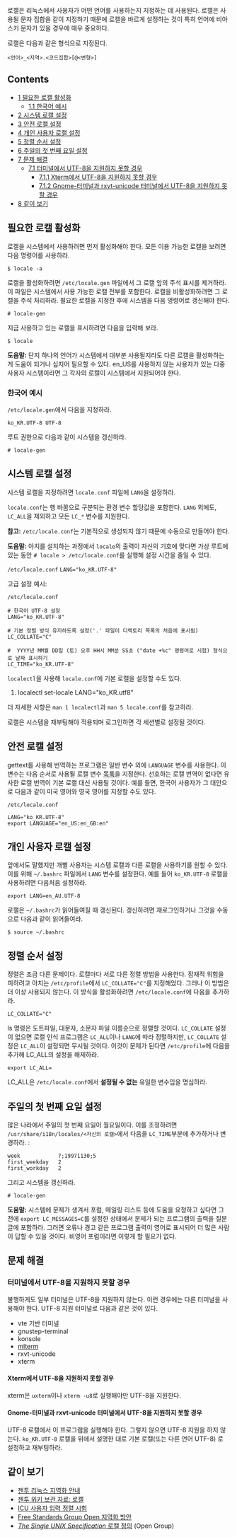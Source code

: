 로캘은 리눅스에서 사용자가 어떤 언어를 사용하는지 지정하는 데 사용된다. 로캘은 사용될 문자 집합을 같이 지정하기 때문에 로캘을 바르게 설정하는 것이 특히 언어에 비아스키 문자가 있을 경우에 매우 중요하다.

로캘은 다음과 같은 형식으로 지정된다.

```
<언어>_<지역>.<코드집합>[@<변형>]

```

## Contents

*   [1 필요한 로캘 활성화](#.ED.95.84.EC.9A.94.ED.95.9C_.EB.A1.9C.EC.BA.98_.ED.99.9C.EC.84.B1.ED.99.94)
    *   [1.1 한국어 예시](#.ED.95.9C.EA.B5.AD.EC.96.B4_.EC.98.88.EC.8B.9C)
*   [2 시스템 로캘 설정](#.EC.8B.9C.EC.8A.A4.ED.85.9C_.EB.A1.9C.EC.BA.98_.EC.84.A4.EC.A0.95)
*   [3 안전 로캘 설정](#.EC.95.88.EC.A0.84_.EB.A1.9C.EC.BA.98_.EC.84.A4.EC.A0.95)
*   [4 개인 사용자 로캘 설정](#.EA.B0.9C.EC.9D.B8_.EC.82.AC.EC.9A.A9.EC.9E.90_.EB.A1.9C.EC.BA.98_.EC.84.A4.EC.A0.95)
*   [5 정렬 순서 설정](#.EC.A0.95.EB.A0.AC_.EC.88.9C.EC.84.9C_.EC.84.A4.EC.A0.95)
*   [6 주일의 첫 번째 요일 설정](#.EC.A3.BC.EC.9D.BC.EC.9D.98_.EC.B2.AB_.EB.B2.88.EC.A7.B8_.EC.9A.94.EC.9D.BC_.EC.84.A4.EC.A0.95)
*   [7 문제 해결](#.EB.AC.B8.EC.A0.9C_.ED.95.B4.EA.B2.B0)
    *   [7.1 터미널에서 UTF-8을 지원하지 못할 경우](#.ED.84.B0.EB.AF.B8.EB.84.90.EC.97.90.EC.84.9C_UTF-8.EC.9D.84_.EC.A7.80.EC.9B.90.ED.95.98.EC.A7.80_.EB.AA.BB.ED.95.A0_.EA.B2.BD.EC.9A.B0)
        *   [7.1.1 Xterm에서 UTF-8을 지원하지 못할 경우](#Xterm.EC.97.90.EC.84.9C_UTF-8.EC.9D.84_.EC.A7.80.EC.9B.90.ED.95.98.EC.A7.80_.EB.AA.BB.ED.95.A0_.EA.B2.BD.EC.9A.B0)
        *   [7.1.2 Gnome-터미널과 rxvt-unicode 터미널에서 UTF-8을 지원하지 못할 경우](#Gnome-.ED.84.B0.EB.AF.B8.EB.84.90.EA.B3.BC_rxvt-unicode_.ED.84.B0.EB.AF.B8.EB.84.90.EC.97.90.EC.84.9C_UTF-8.EC.9D.84_.EC.A7.80.EC.9B.90.ED.95.98.EC.A7.80_.EB.AA.BB.ED.95.A0_.EA.B2.BD.EC.9A.B0)
*   [8 같이 보기](#.EA.B0.99.EC.9D.B4_.EB.B3.B4.EA.B8.B0)

## 필요한 로캘 활성화

로캘을 시스템에서 사용하려면 먼저 활성화해야 한다. 모든 이용 가능한 로캘을 보려면 다음 명령어를 사용하라.

```
$ locale -a

```

로캘을 활성화하려면 `/etc/locale.gen` 파일에서 그 로캘 앞의 주석 표시를 제거하라. 이 파일은 시스템에서 사용 가능한 로캘 전부를 포함한다. 로캘을 비활성화하려면 그 로캘을 주석 처리하라. 필요한 로캘을 지정한 후에 시스템을 다음 명령어로 갱신해야 한다.

```
# locale-gen

```

지금 사용하고 있는 로캘을 표시하려면 다음을 입력해 보라.

```
$ locale

```

**도움말:** 단지 하나의 언어가 시스템에서 대부분 사용될지라도 다른 로캘을 활성화하는 게 도움이 되거나 심지어 필요할 수 있다. en_US를 사용하지 않는 사용자가 있는 다중 사용자 시스템이라면 그 각자의 로캘이 시스템에서 지원되어야 한다.

### 한국어 예시

`/etc/locale.gen`에서 다음을 지정하라.

```
ko_KR.UTF-8 UTF-8

```

루트 권한으로 다음과 같이 시스템을 갱신하라.

```
# locale-gen

```

## 시스템 로캘 설정

시스템 로캘을 지정하려면 `locale.conf` 파일에 `LANG`을 설정하라.

`locale.conf`는 행 바꿈으로 구분되는 환경 변수 할당값을 포함한다. `LANG` 외에도, `LC_ALL`을 제외하고 모든 `LC_*` 변수를 지원한다.

**참고:** `/etc/locale.conf`는 기본적으로 생성되지 않기 때문에 수동으로 만들어야 한다.

**도움말:** 아치를 설치하는 과정에서 `locale`의 출력이 자신의 기호에 맞다면 가상 루트에 있는 동안 `# locale > /etc/locale.conf`를 실행해 설정 시간을 줄일 수 있다.

 `/etc/locale.conf`  `LANG="ko_KR.UTF-8"` 

고급 설정 예시:

 `/etc/locale.conf` 

```
# 한국어 UTF-8 설정
LANG="ko_KR.UTF-8"

# 기본 정렬 방식 유지하도록 설정('.' 파일이 디렉토리 목록의 처음에 표시됨)
LC_COLLATE="C"

#  YYYY년 MM월 DD일 (토) 오후 HH시 MM분 SS초 ("date +%c" 명령어로 시험) 형식으로 날짜 표시하기
LC_TIME="ko_KR.UTF-8"
```

`localectl`을 사용해 `locale.conf`에 기본 로캘을 설정할 수도 있다.

1.  localectl set-locale LANG="ko_KR.utf8"

더 자세한 사항은 `man 1 localectl`과 `man 5 locale.conf`를 참고하라.

로캘은 시스템을 재부팅해야 적용되며 로그인하면 각 세션별로 설정될 것이다.

## 안전 로캘 설정

gettext를 사용해 번역하는 프로그램은 일반 변수 외에 `LANGUAGE` 변수를 사용한다. 이 변수는 다음 순서로 사용될 로캘 변수 [목록](http://www.gnu.org/software/gettext/manual/gettext.html#The-LANGUAGE-variable)을 지정한다. 선호하는 로캘 번역이 없다면 유사한 로캘 번역이 기본 로캘 대신 사용될 것이다. 예를 들면, 한국어 사용자가 그 대안으로 다음과 같이 미국 영어와 영국 영어를 지정할 수도 있다.

 `/etc/locale.conf` 

```
LANG="ko_KR.UTF-8"
export LANGUAGE="en_US:en_GB:en"
```

## 개인 사용자 로캘 설정

앞에서도 말했지만 개별 사용자는 시스템 로캘과 다른 로캘을 사용하기를 원할 수 있다. 이를 위해 `~/.bashrc` 파일에서 `LANG` 변수를 설정한다. 예를 들어 `ko_KR.UTF-8` 로캘을 사용하려면 다음처음 설정하라.

```
export LANG=en_AU.UTF-8

```

로캘은 `~/.bashrc`가 읽어들여질 때 갱신된다. 갱신하려면 재로그인하거나 그것을 수동으로 다음과 같이 읽어들여라.

```
$ source ~/.bashrc

```

## 정렬 순서 설정

정렬은 조금 다른 문제이다. 로캘마다 서로 다른 정렬 방법을 사용한다. 잠재적 위험을 피하려고 아치는 `/etc/profile`에서 `LC_COLLATE="C"`를 지정해었다. 그러나 이 방법은 더 이상 사용되지 않는다. 이 방식을 활성화하려면 `/etc/locale.conf`에 다음을 추가하라.

```
LC_COLLATE="C"

```

ls 명령은 도트파일, 대문자, 소문자 파일 이름순으로 정렬할 것이다. `LC_COLLATE` 설정이 없으면 로캘 인식 프로그램은 `LC_ALL`이나 `LANG`에 따라 정렬하지만, `LC_COLLATE` 설정은 `LC_ALL`이 설정되면 무시될 것이다. 이것이 문제가 된다면 `/etc/profile`에 다음을 추가해 LC_ALL의 설정을 해제하라.

```
export LC_ALL=

```

LC_ALL은 `/etc/locale.conf`에서 **설정될 수 없는** 유일한 변수임을 명심하라.

## 주일의 첫 번째 요일 설정

많은 나라에서 주일의 첫 번째 요일이 월요일이다. 이를 조정하려면 `/usr/share/i18n/locales/<자신의 로캘>`에서 다음을 `LC_TIME`부분에 추가하거나 변경하라. :

```
week            7;19971130;5
first_weekday   2
first_workday   2

```

그리고 시스템을 갱신하라.

```
# locale-gen

```

**도움말:** 시스템에 문제가 생겨서 포럼, 메일링 리스트 등에 도움을 요청하고 싶다면 그 전에 `export LC_MESSAGES=C`를 설정한 상태에서 문제가 되는 프로그램의 출력을 질문 글에 포함하라. 그러면 오류나 경고 같은 프로그램 출력이 영어로 표시되어 더 많은 사람이 답할 수 있을 것이다. 비영어 포럼이라면 이렇게 할 필요가 없다.

## 문제 해결

### 터미널에서 UTF-8을 지원하지 못할 경우

불행하게도 일부 터미널은 UTF-8을 지원하지 않는다. 이런 경우에는 다른 터미널을 사용해야 한다. UTF-8 지원 터미널로 다음과 같은 것이 있다.

*   vte 기반 터미널
*   gnustep-terminal
*   konsole
*   [mlterm](/index.php/Mlterm "Mlterm")
*   rxvt-unicode
*   xterm

#### Xterm에서 UTF-8을 지원하지 못할 경우

xterm은 `uxterm`이나 `xterm -u8`로 실행해야만 UTF-8을 지원한다.

#### Gnome-터미널과 rxvt-unicode 터미널에서 UTF-8을 지원하지 못할 경우

UTF-8 로캘에서 이 프로그램을 실행해야 한다. 그렇지 않으면 UTF-8 지원을 하지 않는다. `ko_KR.UTF-8` 로캘을 위에서 설명한 대로 기본 로캘(또는 다른 언어 UTF-8) 로 설정하고 재부팅하라.

## 같이 보기

*   [젠투 리눅스 지역화 안내](http://www.gentoo.org/doc/en/guide-localization.xml)
*   [젠투 위키 보관 자료: 로캘](http://www.gentoo-wiki.info/Locales)
*   [ICU 사용자 입력 정렬 시험](http://demo.icu-project.org/icu-bin/locexp?_=en_US&x=col)
*   [Free Standards Group Open 지역화 방안](http://www.openi18n.org/)
*   [_The Single UNIX Specification_ 로캘 정의](http://pubs.opengroup.org/onlinepubs/007908799/xbd/locale.html) (Open Group)